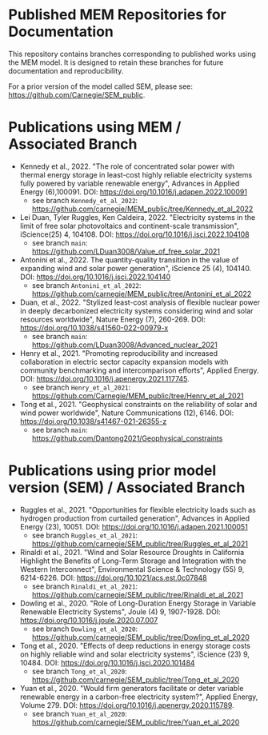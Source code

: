 # Published MEM Repositories for Documentation

This repository contains branches corresponding to published works using the MEM model. It is designed to retain these branches for future documentation and reproducibility.

For a prior version of the model called SEM, please see: https://github.com/Carnegie/SEM_public.

# Publications using MEM / Associated Branch

 *  Kennedy et al., 2022. "The role of concentrated solar power with thermal energy storage in least-cost highly reliable electricity systems fully powered by variable renewable energy", Advances in Applied Energy (6),100091. DOI: https://doi.org/10.1016/j.adapen.2022.100091
    * see branch `Kennedy_et_al_2022`: https://github.com/carnegie/MEM_public/tree/Kennedy_et_al_2022
* Lei Duan, Tyler Ruggles, Ken Caldeira, 2022. "Electricity systems in the limit of free solar photovoltaics and continent-scale transmission", iScience(25) 4, 104108. DOI: https://doi.org/10.1016/j.isci.2022.104108
   * see branch `main`: https://github.com/LDuan3008/Value_of_free_solar_2021
* Antonini et al., 2022. The quantity-quality transition in the value of expanding wind and solar power generation", iScience 25 (4), 104140. DOI: https://doi.org/10.1016/j.isci.2022.104140
   * see branch `Antonini_et_al_2022`: https://github.com/carnegie/MEM_public/tree/Antonini_et_al_2022
* Duan, et al., 2022. "Stylized least-cost analysis of flexible nuclear power in deeply decarbonized electricity systems considering wind and solar resources worldwide", Nature Energy (7), 260-269. DOI: https://doi.org/10.1038/s41560-022-00979-x 
   * see branch `main`: https://github.com/LDuan3008/Advanced_nuclear_2021
* Henry et al., 2021. "Promoting reproducibility and increased collaboration in electric sector capacity expansion models with community benchmarking and intercomparison efforts", Applied Energy. DOI: https://doi.org/10.1016/j.apenergy.2021.117745.
   * see branch `Henry_et_al_2021`: https://github.com/Carnegie/MEM_public/tree/Henry_et_al_2021
* Tong et al., 2021. "Geophysical constraints on the reliability of solar and wind power worldwide", Nature Communications (12), 6146. DOI: https://doi.org/10.1038/s41467-021-26355-z
   * see branch `main`: https://github.com/Dantong2021/Geophysical_constraints  

# Publications using prior model version (SEM) / Associated Branch
 * Ruggles et al., 2021. "Opportunities for flexible electricity loads such as hydrogen production from curtailed generation", Advances in Applied Energy (23), 10051. DOI: https://doi.org/10.1016/j.adapen.2021.100051
   * see branch `Ruggles_et_al_2021`: https://github.com/carnegie/SEM_public/tree/Ruggles_et_al_2021
 * Rinaldi et al., 2021. "Wind and Solar Resource Droughts in California Highlight the Benefits of Long-Term Storage and Integration with the Western Interconnect", Environmental Science & Technology (55) 9, 6214-6226. DOI: https://doi.org/10.1021/acs.est.0c07848
   * see branch `Rinaldi_et_al_2021`: https://github.com/carnegie/SEM_public/tree/Rinaldi_et_al_2021
 * Dowling et al., 2020. "Role of Long-Duration Energy Storage in Variable Renewable Electricity Systems", Joule (4) 9, 1907-1928. DOI: https://doi.org/10.1016/j.joule.2020.07.007
   * see branch `Dowling_et_al_2020`: https://github.com/carnegie/SEM_public/tree/Dowling_et_al_2020
 * Tong et al., 2020. "Effects of deep reductions in energy storage costs on highly reliable wind and solar electricity systems", iScience (23) 9, 10484. DOI: https://doi.org/10.1016/j.isci.2020.101484 
   * see branch `Tong_et_al_2020`: https://github.com/carnegie/SEM_public/tree/Tong_et_al_2020
 * Yuan et al., 2020. "Would firm generators facilitate or deter variable renewable energy in a carbon-free electricity system?", Applied Energy, Volume 279. DOI: https://doi.org/10.1016/j.apenergy.2020.115789.
   * see branch `Yuan_et_al_2020`: https://github.com/carnegie/SEM_public/tree/Yuan_et_al_2020 
